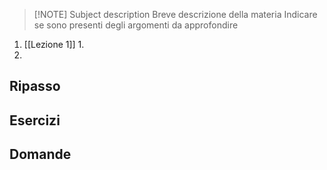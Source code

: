 

> [!NOTE] Subject description 
> Breve descrizione della materia
> Indicare se sono presenti degli argomenti da approfondire

 
1.  [[Lezione 1]]
	1. 
2. 


## Ripasso


## Esercizi


## Domande